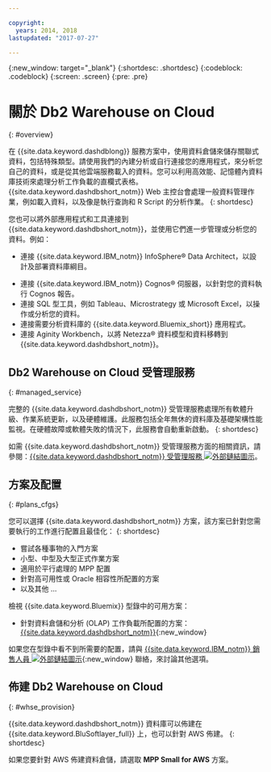```yaml
---

copyright:
  years: 2014, 2018
lastupdated: "2017-07-27"

---
```


<!-- Attribute definitions --> 
{:new_window: target="_blank"}
{:shortdesc: .shortdesc}
{:codeblock: .codeblock}
{:screen: .screen}
{:pre: .pre}

# 關於 Db2 Warehouse on Cloud
{: #overview}

在 {{site.data.keyword.dashdblong}} 服務方案中，使用資料倉儲來儲存關聯式資料，包括特殊類型。請使用我們的內建分析或自行連接您的應用程式，來分析您自己的資料，或是從其他雲端服務載入的資料。您可以利用高效能、記憶體內資料庫技術來處理分析工作負載的直欄式表格。{{site.data.keyword.dashdbshort_notm}} Web 主控台會處理一般資料管理作業，例如載入資料，以及像是執行查詢和 R Script 的分析作業。
{: shortdesc}

您也可以將外部應用程式和工具連接到 {{site.data.keyword.dashdbshort_notm}}，並使用它們進一步管理或分析您的資料。例如：
   * 連接 {{site.data.keyword.IBM_notm}} InfoSphere® Data Architect，以設計及部署資料庫綱目。
<!--   * Connect Esri ArcGIS to perform geospatial analytics and map publishing with your data. -->
   * 連接 {{site.data.keyword.IBM_notm}} Cognos® 伺服器，以針對您的資料執行 Cognos 報告。
   * 連接 SQL 型工具，例如 Tableau、Microstrategy 或 Microsoft Excel，以操作或分析您的資料。
   * 連接需要分析資料庫的 {{site.data.keyword.Bluemix_short}} 應用程式。
   * 連接 Aginity Workbench，以將 Netezza® 資料模型和資料移轉到 {{site.data.keyword.dashdbshort_notm}}。

## Db2 Warehouse on Cloud 受管理服務
{: #managed_service}

完整的 {{site.data.keyword.dashdbshort_notm}} 受管理服務處理所有軟體升級、作業系統更新，以及硬體維護。此服務包括全年無休的資料庫及基礎架構性能監視。在硬體故障或軟體失敗的情況下，此服務會自動重新啟動。
{: shortdesc}

如需 {{site.data.keyword.dashdbshort_notm}} 受管理服務方面的相關資訊，請參閱：[{{site.data.keyword.dashdbshort_notm}} 受管理服務 ![外部鏈結圖示](../../icons/launch-glyph.svg "外部鏈結圖示")](https://www.ibm.com/support/knowledgecenter/SS6NHC/com.ibm.swg.im.dashdb.doc/managed_service.html)。

## 方案及配置
{: #plans_cfgs}

您可以選擇 {{site.data.keyword.dashdbshort_notm}} 方案，該方案已針對您需要執行的工作進行配置且最佳化：
{: shortdesc}

   * 嘗試各種事物的入門方案
   * 小型、中型及大型正式作業方案
   * 適用於平行處理的 MPP 配置
   * 針對高可用性或 Oracle 相容性所配置的方案
   * 以及其他 ...

檢視 {{site.data.keyword.Bluemix}} 型錄中的可用方案：
   * 針對資料倉儲和分析 (OLAP) 工作負載所配置的方案：[{{site.data.keyword.dashdbshort_notm}}](https://console.bluemix.net/catalog/services/db2-warehouse-on-cloud?env_id=ibm:yp:us-south){:new_window}
<!--   * Plans configured for high-speed, transactional processing (OLTP): [{{site.data.keyword.dashdbshort_notm}} for Transactions](https://console.ng.bluemix.net/catalog/services/dashdb-for-transactions-sql-database){:new_window} -->

如果您在型錄中看不到所需要的配置，請與 [{{site.data.keyword.IBM_notm}} 銷售人員 ![外部鏈結圖示](../../icons/launch-glyph.svg "外部鏈結圖示")](https://www.ibm.com/connect/ibm/us/en/?lnk=fcw){:new_window} 聯絡，來討論其他選項。

## 佈建 Db2 Warehouse on Cloud
{: #whse_provision}

{{site.data.keyword.dashdbshort_notm}} 資料庫可以佈建在 {{site.data.keyword.BluSoftlayer_full}} 上，也可以針對 AWS 佈建。
{: shortdesc}

如果您要針對 AWS 佈建資料倉儲，請選取 **MPP Small for AWS** 方案。

<!-- If you want to have the data warehouse provisioned for AWS, select the **{{site.data.keyword.IBM_notm}} {{site.data.keyword.dashdbshort_notm}} for Analytics MPP Small for AWS** plan. -->

<!-- ##dashDB for Transactions
{: #dashDB_tr}

In the {{site.data.keyword.dashdbshort_notm}} for Transactions plans, use the {{site.data.keyword.dashdbshort_notm}} relational database for online transaction processing. You can connect new or existing applications, and you can begin processing transactions and storing your data. With DB2® and Oracle compatibility, you can connect small or large applications and benefit from a managed enterprise-class database system. You can leverage the {{site.data.keyword.dashdbshort_notm}} for Transactions web console to manage users, load data, and get connection information.
{: shortdesc} -->

<!-- ##dashDB web console overview
{: #console_overview}

You can manage your {{site.data.keyword.dashdbshort_notm}} database, analyze your data, and monitor sensitive data with the {{site.data.keyword.dashdbshort_notm}} web console accessible from {{site.data.keyword.Bluemix_notm}}.
{: shortdesc}

Open the web console by clicking the service tile on your application overview page, and then click **Open**.

Single sign-on authentication connects you directly to the web console. You can access connection information from the web console, and the **Downloads** page includes links to client drivers for accessing {{site.data.keyword.dashdbshort_notm}} from remote applications. You can also access sample data and reports.

###Sensitive data reporting

The {{site.data.keyword.dashdbshort_notm}} web console includes a sensitive data reporting feature that detects and monitors sensitive objects in the {{site.data.keyword.dashdbshort_notm}} data warehouse, such as credit card numbers and US Social Security numbers.

To run and view reports that identify columns that contain sensitive data and provide information about connections and activities that access the sensitive data, select **Monitor &gt; Sensitive Data** in the web console. -->


<!-- ##IBM Analytics Services
{: #analytics_services}

For more information about {{site.data.keyword.IBM_notm}} analytics services and finding your local services representative, see: [{{site.data.keyword.IBM_notm}} Analytics Services ![External link icon](../../icons/launch-glyph.svg "External link icon")](http://www.ibm.com/software/data/services/).
{: shortdesc} -->














